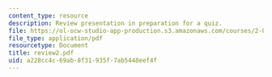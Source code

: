 ```yaml
---
content_type: resource
description: Review presentation in preparation for a quiz.
file: https://ol-ocw-studio-app-production.s3.amazonaws.com/courses/2-008-design-and-manufacturing-ii-spring-2003/a228cc4c69ab8f31935f7ab5448eef4f_review2.pdf
file_type: application/pdf
resourcetype: Document
title: review2.pdf
uid: a228cc4c-69ab-8f31-935f-7ab5448eef4f
---
```

